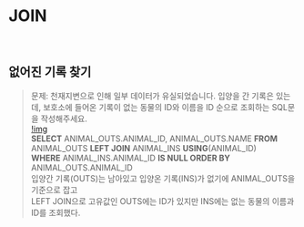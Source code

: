 # JOIN  
<br>

## 없어진 기록 찾기
>문제: 천재지변으로 인해 일부 데이터가 유실되었습니다. 입양을 간 기록은 있는데, 보호소에 들어온 기록이 없는 동물의 ID와 이름을 ID 순으로 조회하는 SQL문을 작성해주세요.  
> [!img](./join_01.jpg)  
>**SELECT** ANIMAL_OUTS.ANIMAL_ID, ANIMAL_OUTS.NAME **FROM** ANIMAL_OUTS **LEFT JOIN** ANIMAL_INS **USING**(ANIMAL_ID)  
>**WHERE** ANIMAL_INS.ANIMAL_ID **IS NULL ORDER BY** ANIMAL_OUTS.ANIMAL_ID  
>입양간 기록(OUTS)는 남아있고 입양온 기록(INS)가 없기에 ANIMAL_OUTS을 기준으로 잡고  
>LEFT JOIN으로 고유값인 OUTS에는 ID가 있지만 INS에는 없는 동물의 이름과 ID를 조회했다.  

<br> 


